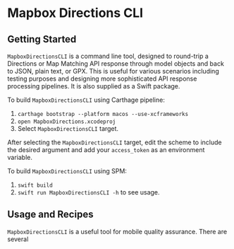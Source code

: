 #  Mapbox Directions CLI

## Getting Started
`MapboxDirectionsCLI` is a command line tool, designed to round-trip a Directions or Map Matching API response through model objects and back to JSON, plain text, or GPX. This is useful for various scenarios including testing purposes and designing more sophisticated API response processing pipelines. It is also supplied as a Swift package.

To build `MapboxDirectionsCLI` using Carthage pipeline:

1. `carthage bootstrap --platform macos --use-xcframeworks`
2. `open MapboxDirections.xcodeproj`
3. Select `MapboxDirectionsCLI` target.

After selecting the `MapboxDirectionsCLI` target, edit the scheme to include the desired argument and add your `access_token` as an environment variable.

To build `MapboxDirectionsCLI` using SPM:

1. `swift build`
2. `swift run MapboxDirectionsCLI -h` to see usage.

## Usage and Recipes

`MapboxDirectionsCLI` is a useful tool for mobile quality assurance. There are several

### 

